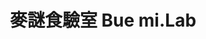 ---
title: "麥謎食驗室 Bue mi.Lab"
description: "麥謎食驗室 Bue mi.Lab"
layout: shop
keywords:
  - 美食競賽
  - 台灣美食
  - 美食精選
datePublished: "2025-06-30"
dateModified: "2025-07-02"
city: "台南市"
district: "中西區"
address: "台南市中西區青年路90號1樓"
phone: ""
geo: "22.991971741170726, 120.2081855311068"
google_map: "https://maps.app.goo.gl/b5UZWUiHozdvCAb29"
footinder: "https://footinder.com.tw/%e5%8f%b0%e5%8d%97%e5%b8%82%e4%b8%ad%e8%a5%bf%e5%8d%80/362179/"
official: "https://www.facebook.com/buemilab/"
award:
  - name: "500盤"
    year: "2024"
    entries:
      - dishes:
          - "學甲無毒蝦·台.參巴醬·剝皮辣椒"

---